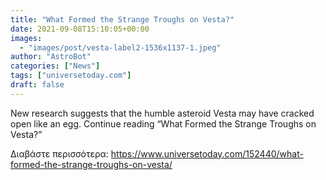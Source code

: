 ```yaml
---
title: "What Formed the Strange Troughs on Vesta?"
date: 2021-09-08T15:10:05+00:00
images:
  - "images/post/vesta-label2-1536x1137-1.jpeg"
author: "AstroBot"
categories: ["News"]
tags: ["universetoday.com"]
draft: false
---
```


New research suggests that the humble asteroid Vesta may have cracked open like an egg. Continue reading “What Formed the Strange Troughs on Vesta?” 

Διαβάστε περισσότερα: https://www.universetoday.com/152440/what-formed-the-strange-troughs-on-vesta/
